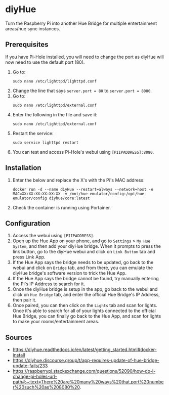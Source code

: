 # diyHue
Turn the Raspberry Pi into another Hue Bridge for multiple entertainment areas/hue sync instances.
## Prerequisites
If you have Pi-Hole installed, you will need to change the port as diyHue will now need to use the default port (80).
1. Go to:
    ```
    sudo nano /etc/lighttpd/lighttpd.conf
    ```
2. Change the line that says `server.port = 80` to `server.port = 8080`.
3. Go to:
    ```
    sudo nano /etc/lighttpd/external.conf
    ```
4. Enter the following in the file and save it:
    ```
    sudo nano /etc/lighttpd/external.conf
    ```
5. Restart the service:
    ```
    sudo service lighttpd restart
    ```
6. You can test and access Pi-Hole's webui using `[PIIPADDRESS]:8080`.
## Installation
1. Enter the below and replace the X's with the Pi's MAC address:
    ```
    docker run -d --name diyHue --restart=always --network=host -e MAC=XX:XX:XX:XX:XX:XX -v /mnt/hue-emulator/config:/opt/hue-emulator/config diyhue/core:latest
    ```
2. Check the container is running using Portainer.
## Configuration
1. Access the webui using `[PIIPADDRESS]`.
2. Open up the Hue App on your phone, and go to `Settings` > `My Hue System`, and then add your diyHue bridge. When it prompts to press the link button, go to the diyHue webui and click on `Link Button` tab and press Link App.
3. If the Hue App says the bridge needs to be updated, go back to the webui and click on `Bridge` tab, and from there, you can emulate the diyHue bridge's software version to trick the Hue App.
4. If the Hue App says the bridge cannot be found, try manually entering the Pi's IP Address to search for it.
5. Once the diyHue bridge is setup in the app, go back to the webui and click on `Hue Bridge` tab, and enter the official Hue Bridge's IP Address, then pair it.
6. Once paired, you can then click on the `Lights` tab and scan for lights. Once it's able to search for all of your lights connected to the official Hue Bridge, you can finally go back to the Hue App, and scan for lights to make your rooms/entertainment areas.
## Sources
* https://diyhue.readthedocs.io/en/latest/getting_started.html#docker-install
* https://diyhue.discourse.group/t/app-requires-update-of-hue-bridge-update-fails/233
* https://raspberrypi.stackexchange.com/questions/52090/how-do-i-change-pi-holes-url-path#:~:text=There%20are%20many%20ways%20that,port%20number%20such%20as%208080%20.
